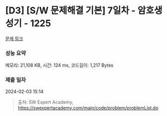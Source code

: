 # [D3] [S/W 문제해결 기본] 7일차 - 암호생성기 - 1225 

[문제 링크](https://swexpertacademy.com/main/code/problem/problemDetail.do?contestProbId=AV14uWl6AF0CFAYD) 

### 성능 요약

메모리: 21,108 KB, 시간: 124 ms, 코드길이: 1,217 Bytes

### 제출 일자

2024-02-03 15:14



> 출처: SW Expert Academy, https://swexpertacademy.com/main/code/problem/problemList.do